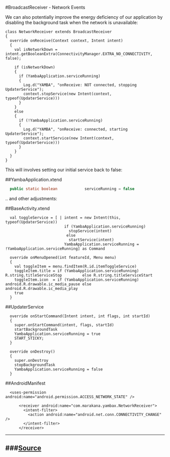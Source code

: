 #BroadcastReceiver - Network Events

We can also potentially improve the energy deficiency of our application by disabling the background task when the network is unavailable:

~~~
class NetworkReceiver extends BroadcastReceiver 
{ 
  override onReceive(Context context, Intent intent) 
  {
    val isNetworkDown = intent.getBooleanExtra(ConnectivityManager.EXTRA_NO_CONNECTIVITY, false); 
    
    if (isNetworkDown) 
    {
      if (YambaApplication.serviceRunning)
      {
        Log.d("YAMBA", "onReceive: NOT connected, stopping UpdaterService");
        context.stopService(new Intent(context, typeof(UpdaterService)))
      }
    }
    else 
    {
      if (!YambaApplication.serviceRunning)
      {
        Log.d("YAMBA", "onReceive: connected, starting UpdaterService");
        context.startService(new Intent(context, typeof(UpdaterService)))
      }
    }
  }
}
~~~

This will involves setting our initial service back to false:

##YambaApplication.xtend

~~~java
  public static boolean            serviceRunning = false
~~~

.. and other adjustments:

##BaseActivity.xtend

~~~
  val toggleService = [ | intent = new Intent(this, typeof(UpdaterService))
                          if (YambaApplication.serviceRunning)
                            stopService(intent)
                           else
                            startService(intent) 
                          YambaApplication.serviceRunning = !YambaApplication.serviceRunning] as Command
~~~

~~~
  override onMenuOpened(int featureId, Menu menu)
  { 
    val toggleItem = menu.findItem(R.id.itemToggleService)
    toggleItem.title = if (YambaApplication.serviceRunning) R.string.titleServiceStop         else R.string.titleServiceStart
    toggleItem.icon  = if (YambaApplication.serviceRunning) android.R.drawable.ic_media_pause else android.R.drawable.ic_media_play
    true
  } 
~~~

##UpdaterService

~~~
  override onStartCommand(Intent intent, int flags, int startId)
  {
    super.onStartCommand(intent, flags, startId)
    startBackgroundTask
    YambaApplication.serviceRunning = true
    START_STICKY;
  }

  override onDestroy()
  {
    super.onDestroy
    stopBackgroundTask
    YambaApplication.serviceRunning = false
  }
~~~

##AndroidManifest

~~~
  <uses-permission android:name="android.permission.ACCESS_NETWORK_STATE" />
~~~
 

~~~
      <receiver android:name="com.marakana.yambax.NetworkReceiver">
        <intent-filter>
          <action android:name="android.net.conn.CONNECTIVITY_CHANGE" />
        </intent-filter>
      </receiver>
~~~

---
###[Source](https://github.com/edeleastar/yambax/commit/0a3dc09d6d5642901c3e4f85ed9aaccfae5aad07)
---




